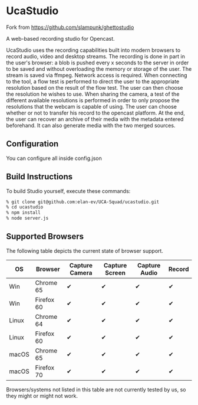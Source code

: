 # UcaStudio

Fork from https://github.com/slampunk/ghettostudio

A web-based recording studio for Opencast.

UcaStudio uses the recording capabilities built into modern browsers to record audio, video and desktop streams.
The recording is done in part in the user's browser: a blob is pushed every x seconds to the server in order to be saved and without overloading the memory or storage of the user. The stream is saved via ffmpeg. Network access is required.
When connecting to the tool, a flow test is performed to direct the user to the appropriate resolution based on the result of the flow test.
The user can then choose the resolution he wishes to use.
When sharing the camera, a test of the different available resolutions is performed in order to only propose the resolutions that the webcam is capable of using.
The user can choose whether or not to transfer his record to the opencast platform.
At the end, the user can recover an archive of their media with the metadata entered beforehand. It can also generate media with the two merged sources.

## Configuration
You can configure all inside config.json

## Build Instructions

To build Studio yourself, execute these commands:

```sh
% git clone git@github.com:elan-ev/UCA-Squad/ucastudio.git
% cd ucastudio
% npm install
% node server.js
```

## Supported Browsers

The following table depicts the current state of browser support.

| OS      | Browser    | Capture Camera | Capture Screen | Capture Audio | Record
| --------| ---------- | -------------- | -------------- | -------------- | ------
| Win   | Chrome 65  | ✔   | ✔ | ✔ | ✔   |
| Win   | Firefox 60 | ✔   | ✔ | ✔ | ✔   |
| Linux   | Chrome 64  | ✔   | ✔ | ✔ | ✔   |
| Linux   | Firefox 60 | ✔   | ✔ | ✔ | ✔   |
| macOS   | Chrome 65  | ✔   | ✔ | ✔ | ✔   |
| macOS   | Firefox 70 | ✔   | ✔ | ✔ | ✔   |


Browsers/systems not listed in this table are not currently tested by us, so they might or might not work.